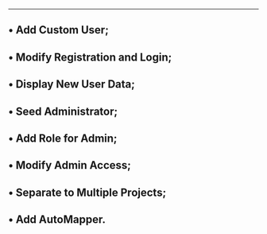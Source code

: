 ----------------------------------------------------------------
• Add Custom User;
-------------------------------------------------------------
• Modify Registration and Login;
------------------------------------------------------------
• Display New User Data;
-------------------------------------------------------------
• Seed Administrator;
-----------------------------------------------------------
• Add Role for Admin;
--------------------------------------------------------
• Modify Admin Access;
----------------------------------------------------
• Separate to Multiple Projects;
---------------------------------------
• Add AutoMapper.
--------------------------------
